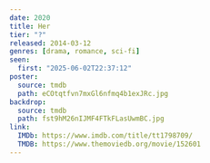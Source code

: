 ```yaml
---
date: 2020
title: Her
tier: "?"
released: 2014-03-12
genres: [drama, romance, sci-fi]
seen:
  first: "2025-06-02T22:37:12"
poster:
  source: tmdb
  path: eCOtqtfvn7mxGl6nfmq4b1exJRc.jpg
backdrop:
  source: tmdb
  path: fst9hM26nIJMF4FTkFLasUwmBC.jpg
link:
  IMDb: https://www.imdb.com/title/tt1798709/
  TMDB: https://www.themoviedb.org/movie/152601
---
```

